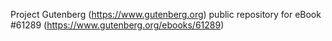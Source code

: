 Project Gutenberg (https://www.gutenberg.org) public repository for eBook #61289 (https://www.gutenberg.org/ebooks/61289)
